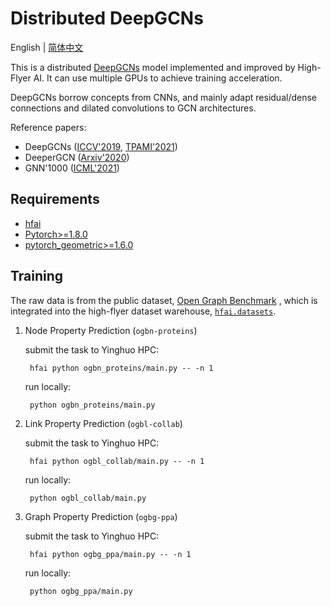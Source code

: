 # Distributed DeepGCNs

English | [简体中文](README.md)

This is a distributed [DeepGCNs](https://github.com/lightaime/deep_gcns_torch) model implemented and improved by High-Flyer AI. It can use multiple GPUs to achieve training acceleration.

DeepGCNs borrow concepts from CNNs, and mainly adapt residual/dense connections and dilated convolutions to GCN architectures. 

Reference papers:
* DeepGCNs ([ICCV'2019](https://arxiv.org/abs/1904.03751), [TPAMI'2021](https://arxiv.org/abs/1910.06849))
* DeeperGCN ([Arxiv'2020](https://arxiv.org/abs/2006.07739))
* GNN'1000 ([ICML'2021](https://arxiv.org/abs/2106.07476))

## Requirements
* [hfai](https://doc.hfai.high-flyer.cn/index.html)
* [Pytorch>=1.8.0](https://pytorch.org)
* [pytorch_geometric>=1.6.0](https://pytorch-geometric.readthedocs.io/en/latest/)

## Training
The raw data is from the public dataset, [Open Graph Benchmark](https://ogb.stanford.edu/) , which is integrated into the high-flyer dataset warehouse, [`hfai.datasets`](https://doc.hfai.high-flyer.cn/api/datasets.html#hfai.datasets.OGB).

1. Node Property Prediction (`ogbn-proteins`)

   submit the task to Yinghuo HPC:
   ```shell
    hfai python ogbn_proteins/main.py -- -n 1
   ```
   run locally:
   ```shell
    python ogbn_proteins/main.py
   ```

2. Link Property Prediction (`ogbl-collab`)

    submit the task to Yinghuo HPC:
   ```shell
    hfai python ogbl_collab/main.py -- -n 1
   ```
   run locally:
   ```shell
    python ogbl_collab/main.py
   ```

3. Graph Property Prediction (`ogbg-ppa`)

    submit the task to Yinghuo HPC:
   ```shell
    hfai python ogbg_ppa/main.py -- -n 1
   ```
   run locally:
   ```shell
    python ogbg_ppa/main.py
   ```
